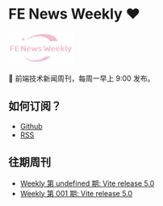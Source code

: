 # FE News Weekly ❤️

<link rel="icon" href="favicon.ico" type="image/x-icon" />

<img src="https://raw.githubusercontent.com/campcc/weekly/main/logo/logo.png" width="130" height="64" />

🚀 前端技术新闻周刊，每周一早上 9:00 发布。

## 如何订阅？

- [Github](https://github.com/campcc/weekly)
- [RSS](https://campcc.github.io/weekly/public/rss.xml)

## 往期周刊
- [Weekly 第 undefined 期: Vite release 5.0](https://campcc.github.io/weekly/docs/issue-undefined)
- [Weekly 第 001 期: Vite release 5.0](https://campcc.github.io/weekly/docs/issue-001)